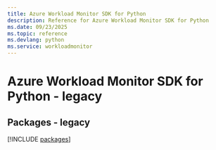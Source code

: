 ```yaml
---
title: Azure Workload Monitor SDK for Python
description: Reference for Azure Workload Monitor SDK for Python
ms.date: 09/23/2025
ms.topic: reference
ms.devlang: python
ms.service: workloadmonitor
---
```

# Azure Workload Monitor SDK for Python - legacy
## Packages - legacy
[!INCLUDE [packages](workload-monitor-index.md)]